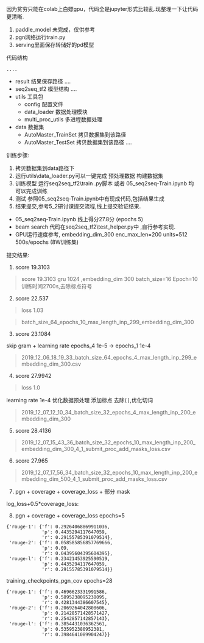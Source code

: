 因为贫穷只能在colab上白嫖gpu，代码全是jupyter形式比较乱.现整理一下让代码更清晰.

1. paddle_model 未完成，仅供参考
2. pgn网络运行train.py
3. serving里面保存转储好的pd模型

代码结构
  
    ....
+ result 结果保存路径
    ....    
+ seq2seq_tf2 模型结构
    ....
+ utils 工具包
    + config  配置文件
    + data_loader 数据处理模块
    + multi_proc_utils 多进程数据处理
+ data  数据集
    + AutoMaster_TrainSet 拷贝数据集到该路径
    + AutoMaster_TestSet  拷贝数据集到该路径
    ....
    
    
训练步骤:
1. 拷贝数据集到data路径下
2. 运行utils\data_loader.py可以一键完成 预处理数据 构建数据集
3. 训练模型 运行seq2seq_tf2\train .py脚本 或者 05_seq2seq-Train.ipynb 均可以完成训练
4. 测试 参照05_seq2seq-Train.ipynb中有现成代码,包括结果生成
5. 结果提交,参考5_2研讨课提交流程,线上提交验证结果.

* 05_seq2seq-Train.ipynb 线上得分27.8分 (epochs 5)
* beam search 代码在seq2seq_tf2\test_helper.py中 ,自行参考实现.
* GPU运行速度参考, embedding_dim_300 enc_max_len=200 units=512 500s/epochs (8W训练集) 
    
提交结果:

1. score 19.3103

> score 19.3103 gru 1024 ,embedding_dim 300 batch_size=16 Epoch=10 训练时间2700s,去除标点符号

2. score 22.537

> loss 1.03  

> batch_size_64_epochs_10_max_length_inp_299_embedding_dim_300

3. score 23.1084

skip gram + learning rate epochs_4 1e-5 -> epochs_1 1e-4

> 2019_12_06_18_19_33_batch_size_64_epochs_4_max_length_inp_299_embedding_dim_300.csv


4. score 27.9942   

> loss 1.0

learning rate 1e-4 优化数据预处理 添加标点 去除`[]`,优化切词

> 2019_12_07_12_10_34_batch_size_32_epochs_4_max_length_inp_200_embedding_dim_300


5. score 28.4136

> 2019_12_07_15_43_36_batch_size_32_epochs_10_max_length_inp_200_embedding_dim_300_4_1_submit_proc_add_masks_loss.csv


6. score 27.965

> 2019_12_07_17_56_34_batch_size_32_epochs_10_max_length_inp_200_embedding_dim_500_4_1_submit_proc_add_masks_loss.csv


7. pgn + coverage + coverage_loss + 部分 mask

log_loss+0.5*coverage_loss:


8. pgn + coverage + coverage_loss
epochs=5
```
{'rouge-1': {'f': 0.29264068869911036,
             'p': 0.4435294117647059,
             'r': 0.29155785391079514},
 'rouge-2': {'f': 0.058585856857769666,
             'p': 0.09, 
             'r': 0.04395604395604395},
 'rouge-l': {'f': 0.23421453925590519,
             'p': 0.4435294117647059,
             'r': 0.29155785391079514}}
```


training_checkpoints_pgn_cov
epochs=28 
```
{'rouge-1': {'f': 0.4696623331991586,
             'p': 0.5895238095238095,
             'r': 0.4281344386607545},
 'rouge-2': {'f': 0.2069264042808606,
             'p': 0.21428571428571427,
             'r': 0.2542857142857143},
 'rouge-l': {'f': 0.3854431036362561,
             'p': 0.535952380952381,
             'r': 0.3984641089904247}}
```